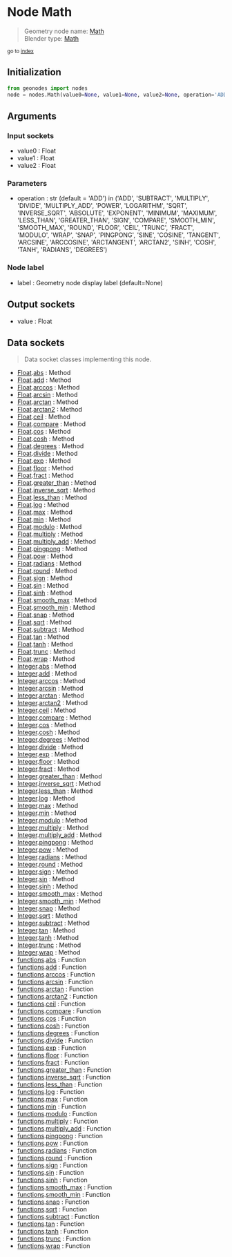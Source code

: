 
# Node Math

> Geometry node name: [Math](https://docs.blender.org/manual/en/latest/modeling/geometry_nodes/utilities/math.html)<br>
  Blender type: [Math](https://docs.blender.org/api/current/bpy.types.ShaderNodeMath.html)
  
<sub>go to [index](/docs/index.md)</sub>

Initialization
--------------

```python
from geonodes import nodes
node = nodes.Math(value0=None, value1=None, value2=None, operation='ADD', label=None)
```



## Arguments


### Input sockets

- value0 : Float
- value1 : Float
- value2 : Float

### Parameters

- operation : str (default = 'ADD') in ('ADD', 'SUBTRACT', 'MULTIPLY', 'DIVIDE', 'MULTIPLY_ADD', 'POWER', 'LOGARITHM', 'SQRT', 'INVERSE_SQRT', 'ABSOLUTE', 'EXPONENT', 'MINIMUM', 'MAXIMUM', 'LESS_THAN', 'GREATER_THAN', 'SIGN', 'COMPARE', 'SMOOTH_MIN', 'SMOOTH_MAX', 'ROUND', 'FLOOR', 'CEIL', 'TRUNC', 'FRACT', 'MODULO', 'WRAP', 'SNAP', 'PINGPONG', 'SINE', 'COSINE', 'TANGENT', 'ARCSINE', 'ARCCOSINE', 'ARCTANGENT', 'ARCTAN2', 'SINH', 'COSH', 'TANH', 'RADIANS', 'DEGREES')

### Node label

- label : Geometry node display label (default=None)

## Output sockets

- value : Float

## Data sockets

> Data socket classes implementing this node.
  
  
- [Float](/docs/sockets/Float.md).[abs](/docs/sockets/Float.md#abs) : Method
- [Float](/docs/sockets/Float.md).[add](/docs/sockets/Float.md#add) : Method
- [Float](/docs/sockets/Float.md).[arccos](/docs/sockets/Float.md#arccos) : Method
- [Float](/docs/sockets/Float.md).[arcsin](/docs/sockets/Float.md#arcsin) : Method
- [Float](/docs/sockets/Float.md).[arctan](/docs/sockets/Float.md#arctan) : Method
- [Float](/docs/sockets/Float.md).[arctan2](/docs/sockets/Float.md#arctan2) : Method
- [Float](/docs/sockets/Float.md).[ceil](/docs/sockets/Float.md#ceil) : Method
- [Float](/docs/sockets/Float.md).[compare](/docs/sockets/Float.md#compare) : Method
- [Float](/docs/sockets/Float.md).[cos](/docs/sockets/Float.md#cos) : Method
- [Float](/docs/sockets/Float.md).[cosh](/docs/sockets/Float.md#cosh) : Method
- [Float](/docs/sockets/Float.md).[degrees](/docs/sockets/Float.md#degrees) : Method
- [Float](/docs/sockets/Float.md).[divide](/docs/sockets/Float.md#divide) : Method
- [Float](/docs/sockets/Float.md).[exp](/docs/sockets/Float.md#exp) : Method
- [Float](/docs/sockets/Float.md).[floor](/docs/sockets/Float.md#floor) : Method
- [Float](/docs/sockets/Float.md).[fract](/docs/sockets/Float.md#fract) : Method
- [Float](/docs/sockets/Float.md).[greater_than](/docs/sockets/Float.md#greater_than) : Method
- [Float](/docs/sockets/Float.md).[inverse_sqrt](/docs/sockets/Float.md#inverse_sqrt) : Method
- [Float](/docs/sockets/Float.md).[less_than](/docs/sockets/Float.md#less_than) : Method
- [Float](/docs/sockets/Float.md).[log](/docs/sockets/Float.md#log) : Method
- [Float](/docs/sockets/Float.md).[max](/docs/sockets/Float.md#max) : Method
- [Float](/docs/sockets/Float.md).[min](/docs/sockets/Float.md#min) : Method
- [Float](/docs/sockets/Float.md).[modulo](/docs/sockets/Float.md#modulo) : Method
- [Float](/docs/sockets/Float.md).[multiply](/docs/sockets/Float.md#multiply) : Method
- [Float](/docs/sockets/Float.md).[multiply_add](/docs/sockets/Float.md#multiply_add) : Method
- [Float](/docs/sockets/Float.md).[pingpong](/docs/sockets/Float.md#pingpong) : Method
- [Float](/docs/sockets/Float.md).[pow](/docs/sockets/Float.md#pow) : Method
- [Float](/docs/sockets/Float.md).[radians](/docs/sockets/Float.md#radians) : Method
- [Float](/docs/sockets/Float.md).[round](/docs/sockets/Float.md#round) : Method
- [Float](/docs/sockets/Float.md).[sign](/docs/sockets/Float.md#sign) : Method
- [Float](/docs/sockets/Float.md).[sin](/docs/sockets/Float.md#sin) : Method
- [Float](/docs/sockets/Float.md).[sinh](/docs/sockets/Float.md#sinh) : Method
- [Float](/docs/sockets/Float.md).[smooth_max](/docs/sockets/Float.md#smooth_max) : Method
- [Float](/docs/sockets/Float.md).[smooth_min](/docs/sockets/Float.md#smooth_min) : Method
- [Float](/docs/sockets/Float.md).[snap](/docs/sockets/Float.md#snap) : Method
- [Float](/docs/sockets/Float.md).[sqrt](/docs/sockets/Float.md#sqrt) : Method
- [Float](/docs/sockets/Float.md).[subtract](/docs/sockets/Float.md#subtract) : Method
- [Float](/docs/sockets/Float.md).[tan](/docs/sockets/Float.md#tan) : Method
- [Float](/docs/sockets/Float.md).[tanh](/docs/sockets/Float.md#tanh) : Method
- [Float](/docs/sockets/Float.md).[trunc](/docs/sockets/Float.md#trunc) : Method
- [Float](/docs/sockets/Float.md).[wrap](/docs/sockets/Float.md#wrap) : Method
- [Integer](/docs/sockets/Integer.md).[abs](/docs/sockets/Integer.md#abs) : Method
- [Integer](/docs/sockets/Integer.md).[add](/docs/sockets/Integer.md#add) : Method
- [Integer](/docs/sockets/Integer.md).[arccos](/docs/sockets/Integer.md#arccos) : Method
- [Integer](/docs/sockets/Integer.md).[arcsin](/docs/sockets/Integer.md#arcsin) : Method
- [Integer](/docs/sockets/Integer.md).[arctan](/docs/sockets/Integer.md#arctan) : Method
- [Integer](/docs/sockets/Integer.md).[arctan2](/docs/sockets/Integer.md#arctan2) : Method
- [Integer](/docs/sockets/Integer.md).[ceil](/docs/sockets/Integer.md#ceil) : Method
- [Integer](/docs/sockets/Integer.md).[compare](/docs/sockets/Integer.md#compare) : Method
- [Integer](/docs/sockets/Integer.md).[cos](/docs/sockets/Integer.md#cos) : Method
- [Integer](/docs/sockets/Integer.md).[cosh](/docs/sockets/Integer.md#cosh) : Method
- [Integer](/docs/sockets/Integer.md).[degrees](/docs/sockets/Integer.md#degrees) : Method
- [Integer](/docs/sockets/Integer.md).[divide](/docs/sockets/Integer.md#divide) : Method
- [Integer](/docs/sockets/Integer.md).[exp](/docs/sockets/Integer.md#exp) : Method
- [Integer](/docs/sockets/Integer.md).[floor](/docs/sockets/Integer.md#floor) : Method
- [Integer](/docs/sockets/Integer.md).[fract](/docs/sockets/Integer.md#fract) : Method
- [Integer](/docs/sockets/Integer.md).[greater_than](/docs/sockets/Integer.md#greater_than) : Method
- [Integer](/docs/sockets/Integer.md).[inverse_sqrt](/docs/sockets/Integer.md#inverse_sqrt) : Method
- [Integer](/docs/sockets/Integer.md).[less_than](/docs/sockets/Integer.md#less_than) : Method
- [Integer](/docs/sockets/Integer.md).[log](/docs/sockets/Integer.md#log) : Method
- [Integer](/docs/sockets/Integer.md).[max](/docs/sockets/Integer.md#max) : Method
- [Integer](/docs/sockets/Integer.md).[min](/docs/sockets/Integer.md#min) : Method
- [Integer](/docs/sockets/Integer.md).[modulo](/docs/sockets/Integer.md#modulo) : Method
- [Integer](/docs/sockets/Integer.md).[multiply](/docs/sockets/Integer.md#multiply) : Method
- [Integer](/docs/sockets/Integer.md).[multiply_add](/docs/sockets/Integer.md#multiply_add) : Method
- [Integer](/docs/sockets/Integer.md).[pingpong](/docs/sockets/Integer.md#pingpong) : Method
- [Integer](/docs/sockets/Integer.md).[pow](/docs/sockets/Integer.md#pow) : Method
- [Integer](/docs/sockets/Integer.md).[radians](/docs/sockets/Integer.md#radians) : Method
- [Integer](/docs/sockets/Integer.md).[round](/docs/sockets/Integer.md#round) : Method
- [Integer](/docs/sockets/Integer.md).[sign](/docs/sockets/Integer.md#sign) : Method
- [Integer](/docs/sockets/Integer.md).[sin](/docs/sockets/Integer.md#sin) : Method
- [Integer](/docs/sockets/Integer.md).[sinh](/docs/sockets/Integer.md#sinh) : Method
- [Integer](/docs/sockets/Integer.md).[smooth_max](/docs/sockets/Integer.md#smooth_max) : Method
- [Integer](/docs/sockets/Integer.md).[smooth_min](/docs/sockets/Integer.md#smooth_min) : Method
- [Integer](/docs/sockets/Integer.md).[snap](/docs/sockets/Integer.md#snap) : Method
- [Integer](/docs/sockets/Integer.md).[sqrt](/docs/sockets/Integer.md#sqrt) : Method
- [Integer](/docs/sockets/Integer.md).[subtract](/docs/sockets/Integer.md#subtract) : Method
- [Integer](/docs/sockets/Integer.md).[tan](/docs/sockets/Integer.md#tan) : Method
- [Integer](/docs/sockets/Integer.md).[tanh](/docs/sockets/Integer.md#tanh) : Method
- [Integer](/docs/sockets/Integer.md).[trunc](/docs/sockets/Integer.md#trunc) : Method
- [Integer](/docs/sockets/Integer.md).[wrap](/docs/sockets/Integer.md#wrap) : Method
- [functions](/docs/sockets/functions.md).[abs](/docs/sockets/functions.md#abs) : Function
- [functions](/docs/sockets/functions.md).[add](/docs/sockets/functions.md#add) : Function
- [functions](/docs/sockets/functions.md).[arccos](/docs/sockets/functions.md#arccos) : Function
- [functions](/docs/sockets/functions.md).[arcsin](/docs/sockets/functions.md#arcsin) : Function
- [functions](/docs/sockets/functions.md).[arctan](/docs/sockets/functions.md#arctan) : Function
- [functions](/docs/sockets/functions.md).[arctan2](/docs/sockets/functions.md#arctan2) : Function
- [functions](/docs/sockets/functions.md).[ceil](/docs/sockets/functions.md#ceil) : Function
- [functions](/docs/sockets/functions.md).[compare](/docs/sockets/functions.md#compare) : Function
- [functions](/docs/sockets/functions.md).[cos](/docs/sockets/functions.md#cos) : Function
- [functions](/docs/sockets/functions.md).[cosh](/docs/sockets/functions.md#cosh) : Function
- [functions](/docs/sockets/functions.md).[degrees](/docs/sockets/functions.md#degrees) : Function
- [functions](/docs/sockets/functions.md).[divide](/docs/sockets/functions.md#divide) : Function
- [functions](/docs/sockets/functions.md).[exp](/docs/sockets/functions.md#exp) : Function
- [functions](/docs/sockets/functions.md).[floor](/docs/sockets/functions.md#floor) : Function
- [functions](/docs/sockets/functions.md).[fract](/docs/sockets/functions.md#fract) : Function
- [functions](/docs/sockets/functions.md).[greater_than](/docs/sockets/functions.md#greater_than) : Function
- [functions](/docs/sockets/functions.md).[inverse_sqrt](/docs/sockets/functions.md#inverse_sqrt) : Function
- [functions](/docs/sockets/functions.md).[less_than](/docs/sockets/functions.md#less_than) : Function
- [functions](/docs/sockets/functions.md).[log](/docs/sockets/functions.md#log) : Function
- [functions](/docs/sockets/functions.md).[max](/docs/sockets/functions.md#max) : Function
- [functions](/docs/sockets/functions.md).[min](/docs/sockets/functions.md#min) : Function
- [functions](/docs/sockets/functions.md).[modulo](/docs/sockets/functions.md#modulo) : Function
- [functions](/docs/sockets/functions.md).[multiply](/docs/sockets/functions.md#multiply) : Function
- [functions](/docs/sockets/functions.md).[multiply_add](/docs/sockets/functions.md#multiply_add) : Function
- [functions](/docs/sockets/functions.md).[pingpong](/docs/sockets/functions.md#pingpong) : Function
- [functions](/docs/sockets/functions.md).[pow](/docs/sockets/functions.md#pow) : Function
- [functions](/docs/sockets/functions.md).[radians](/docs/sockets/functions.md#radians) : Function
- [functions](/docs/sockets/functions.md).[round](/docs/sockets/functions.md#round) : Function
- [functions](/docs/sockets/functions.md).[sign](/docs/sockets/functions.md#sign) : Function
- [functions](/docs/sockets/functions.md).[sin](/docs/sockets/functions.md#sin) : Function
- [functions](/docs/sockets/functions.md).[sinh](/docs/sockets/functions.md#sinh) : Function
- [functions](/docs/sockets/functions.md).[smooth_max](/docs/sockets/functions.md#smooth_max) : Function
- [functions](/docs/sockets/functions.md).[smooth_min](/docs/sockets/functions.md#smooth_min) : Function
- [functions](/docs/sockets/functions.md).[snap](/docs/sockets/functions.md#snap) : Function
- [functions](/docs/sockets/functions.md).[sqrt](/docs/sockets/functions.md#sqrt) : Function
- [functions](/docs/sockets/functions.md).[subtract](/docs/sockets/functions.md#subtract) : Function
- [functions](/docs/sockets/functions.md).[tan](/docs/sockets/functions.md#tan) : Function
- [functions](/docs/sockets/functions.md).[tanh](/docs/sockets/functions.md#tanh) : Function
- [functions](/docs/sockets/functions.md).[trunc](/docs/sockets/functions.md#trunc) : Function
- [functions](/docs/sockets/functions.md).[wrap](/docs/sockets/functions.md#wrap) : Function
  
